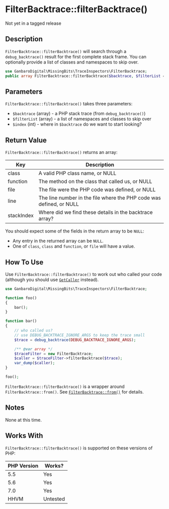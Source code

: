 # FilterBacktrace::filterBacktrace()

<div class="callout warning">
Not yet in a tagged release
</div>

## Description

`FilterBacktrace::filterBacktrace()` will search through a `debug_backtrace()` result for the first complete stack frame. You can optionally provide a list of classes and namespaces to skip over.

```php
use GanbaroDigital\MissingBits\TraceInspectors\FilterBacktrace;
public array FilterBacktrace::filterBacktrace($backtrace, $filterList = [], $index = 1);
```

## Parameters

`FilterBacktrace::filterBacktrace()` takes three parameters:

* `$backtrace` (array) - a PHP stack trace (from `debug_backtrace()`)
* `$filterList` (array) - a list of namespaces and classes to skip over
* `$index` (int) - where in `$backtrace` do we want to start looking?

## Return Value

`FilterBacktrace::filterBacktrace()` returns an array:

Key | Description
----|------------
class | A valid PHP class name, or NULL
function | The method on the class that called us, or NULL
file | The file were the PHP code was defined, or NULL
line | The line number in the file where the PHP code was defined, or NULL
stackIndex | Where did we find these details in the backtrace array?

You should expect some of the fields in the return array to be `NULL`:

* Any entry in the returned array can be `NULL`.
* One of `class`, `class` and `function`, or `file` will have a value.

## How To Use

Use `FilterBacktrace::filterBacktrace()` to work out who called your code (although you should use [`GetCaller`](GetCaller.class.html) instead).

```php
use GanbaroDigital\MissingBits\TraceInspectors\FilterBacktrace;

function foo()
{
    bar();
}

function bar()
{
    // who called us?
    // use DEBUG_BACKTRACE_IGNORE_ARGS to keep the trace small
    $trace = debug_backtrace(DEBUG_BACKTRACE_IGNORE_ARGS);

    /** @var array */
    $traceFilter = new FilterBacktrace;
    $caller = $traceFilter->filterBacktrace($trace);
    var_dump($caller);
}

foo();
```

`FilterBacktrace::filterBacktrace()` is a wrapper around `FilterBacktrace::from()`. See [`FilterBacktrace::from()`](FilterBacktrace.from.html#how-to-use) for details.

## Notes

None at this time.

## Works With

`FilterBacktrace::filterBacktrace()` is supported on these versions of PHP:

PHP Version | Works?
------------|-------
5.5 | Yes
5.6 | Yes
7.0 | Yes
HHVM | Untested
